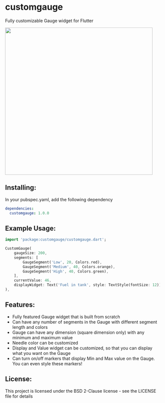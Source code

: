 # customgauge
Fully customizable Gauge widget for Flutter

<img src="https://github.com/jagan999/customgauge/raw/master/GaugeExample.jpg" height="480px" >

## Installing:
In your pubspec.yaml, add the following dependency
```yaml
dependencies:
  customgauge: 1.0.0
```

## Example Usage:
```dart
import 'package:customgauge/customgauge.dart';

CustomGauge(
    gaugeSize: 200,
    segments: [
        GaugeSegment('Low', 20, Colors.red),
        GaugeSegment('Medium', 40, Colors.orange),
        GaugeSegment('High', 40, Colors.green),
    ],
    currentValue: 46,
    displayWidget: Text('Fuel in tank', style: TextStyle(fontSize: 12)),
),

```
## Features:
* Fully featured Gauge widget that is built from scratch
* Can have any number of segments in the Gauge with different segment length and colors
* Gauge can have any dimension (square dimension only) with any minimum and maximum value
* Needle color can be customized
* Display and Value widget can be customized, so that you can display what you want on the Gauge
* Can turn on/off markers that display Min and Max value on the Gauge. You can even style these markers!

## License:
This project is licensed under the BSD 2-Clause license - see the LICENSE file for details